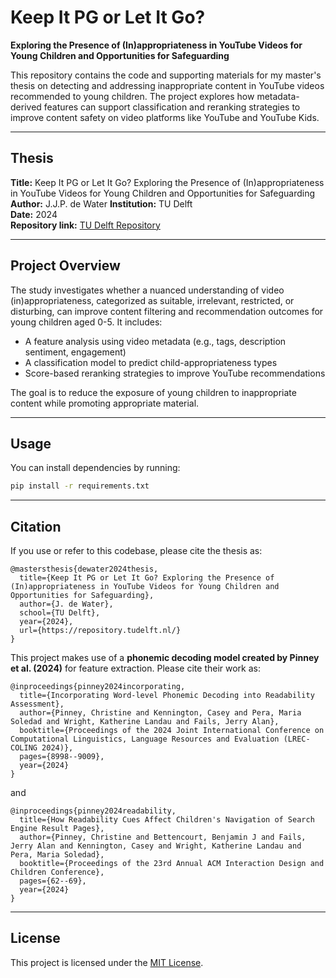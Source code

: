 # Keep It PG or Let It Go?  
**Exploring the Presence of (In)appropriateness in YouTube Videos for Young Children and Opportunities for Safeguarding**

This repository contains the code and supporting materials for my master's thesis on detecting and addressing inappropriate content in YouTube videos recommended to young children. The project explores how metadata-derived features can support classification and reranking strategies to improve content safety on video platforms like YouTube and YouTube Kids.

---

## Thesis

**Title:** Keep It PG or Let It Go? Exploring the Presence of (In)appropriateness in YouTube Videos for Young Children and Opportunities for Safeguarding  
**Author:** J.J.P. de Water
**Institution:** TU Delft  
**Date:** 2024  
**Repository link:** [TU Delft Repository](https://repository.tudelft.nl/record/uuid:51cb02cc-0483-43f9-9d11-4289e5de3fd7)

---

## Project Overview

The study investigates whether a nuanced understanding of video (in)appropriateness, categorized as suitable, irrelevant, restricted, or disturbing, can improve content filtering and recommendation outcomes for young children aged 0-5. It includes:

- A feature analysis using video metadata (e.g., tags, description sentiment, engagement)
- A classification model to predict child-appropriateness types
- Score-based reranking strategies to improve YouTube recommendations

The goal is to reduce the exposure of young children to inappropriate content while promoting appropriate material.

---

## Usage

You can install dependencies by running:
   ```bash
   pip install -r requirements.txt
   ```

---

## Citation

If you use or refer to this codebase, please cite the thesis as:

```
@mastersthesis{dewater2024thesis,
  title={Keep It PG or Let It Go? Exploring the Presence of (In)appropriateness in YouTube Videos for Young Children and Opportunities for Safeguarding},
  author={J. de Water},
  school={TU Delft},
  year={2024},
  url={https://repository.tudelft.nl/}
}
```

This project makes use of a **phonemic decoding model created by Pinney et al. (2024)** for feature extraction. Please cite their work as:

```
@inproceedings{pinney2024incorporating,
  title={Incorporating Word-level Phonemic Decoding into Readability Assessment},
  author={Pinney, Christine and Kennington, Casey and Pera, Maria Soledad and Wright, Katherine Landau and Fails, Jerry Alan},
  booktitle={Proceedings of the 2024 Joint International Conference on Computational Linguistics, Language Resources and Evaluation (LREC-COLING 2024)},
  pages={8998--9009},
  year={2024}
}
```

and

```
@inproceedings{pinney2024readability,
  title={How Readability Cues Affect Children's Navigation of Search Engine Result Pages},
  author={Pinney, Christine and Bettencourt, Benjamin J and Fails, Jerry Alan and Kennington, Casey and Wright, Katherine Landau and Pera, Maria Soledad},
  booktitle={Proceedings of the 23rd Annual ACM Interaction Design and Children Conference},
  pages={62--69},
  year={2024}
}
```

---

## License

This project is licensed under the [MIT License](LICENSE).
